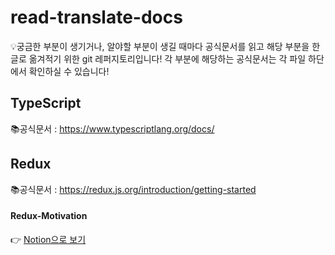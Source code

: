 # read-translate-docs

💡궁금한 부분이 생기거나, 알야할 부분이 생길 때마다 공식문서를 읽고 해당 부분을 한글로 옮겨적기 위한 git 레퍼지토리입니다!
각 부분에 해당하는 공식문서는 각 파일 하단에서 확인하실 수 있습니다!

## TypeScript
📚공식문서 : https://www.typescriptlang.org/docs/

## Redux
📚공식문서 : https://redux.js.org/introduction/getting-started

#### Redux-Motivation                        
👉 [Notion으로 보기](https://glamorous-cirrus-4ee.notion.site/Redux-Motivation-4aee40f47f234ca98cfa555eacc12400)
